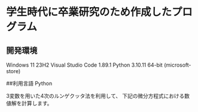 # 学生時代に卒業研究のため作成したプログラム

## 開発環境
Windows 11 23H2
Visual Studio Code 1.89.1
Python 3.10.11 64-bit (microsoft-store)

##利用言語
Python

3変数を用いた4次のルンゲクッタ法を利用して、
下記の微分方程式における数値解を計算します。
